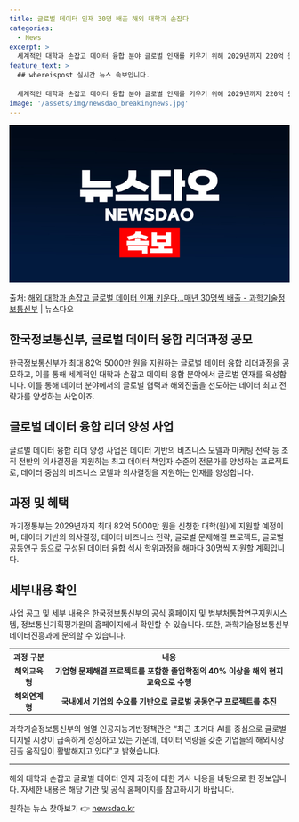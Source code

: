 ```yaml
---
title: 글로벌 데이터 인재 30명 배출 해외 대학과 손잡다
categories:
  - News
excerpt: >
  세계적인 대학과 손잡고 데이터 융합 분야 글로벌 인재를 키우기 위해 2029년까지 220억 원을 투입한다. …
feature_text: >
  ## whereispost 실시간 뉴스 속보입니다.

  세계적인 대학과 손잡고 데이터 융합 분야 글로벌 인재를 키우기 위해 2029년까지 220억 원을 투입한다. …
image: '/assets/img/newsdao_breakingnews.jpg'
---
```


![뉴스다오 속보](/assets/img/newsdao_breakingnews.jpg)

<p>출처: <a href="https://newsdao.kr/3514" rel="dofollow">해외 대학과 손잡고 글로벌 데이터 인재 키운다…매년 30명씩 배출 - 과학기술정보통신부</a> | 뉴스다오</p>

<h2 data-ke-size="size26">한국정보통신부, 글로벌 데이터 융합 리더과정 공모</h2>
<p data-ke-size="size16">한국정보통신부가 최대 82억 5000만 원을 지원하는 글로벌 데이터 융합 리더과정을 공모하고, 이를 통해 세계적인 대학과 손잡고 데이터 융합 분야에서 글로벌 인재를 육성합니다. 이를 통해 데이터 분야에서의 글로벌 협력과 해외진출을 선도하는 데이터 최고 전략가를 양성하는 사업이죠.</p>

<h2 data-ke-size="size26">글로벌 데이터 융합 리더 양성 사업</h2>
<p data-ke-size="size16">글로벌 데이터 융합 리더 양성 사업은 데이터 기반의 비즈니스 모델과 마케팅 전략 등 조직 전반의 의사결정을 지원하는 최고 데이터 책임자 수준의 전문가를 양성하는 프로젝트로, 데이터 중심의 비즈니스 모델과 의사결정을 지원하는 인재를 양성합니다.</p>

<h2 data-ke-size="size26">과정 및 혜택</h2>
<p data-ke-size="size16">과기정통부는 2029년까지 최대 82억 5000만 원을 신청한 대학(원)에 지원할 예정이며, 데이터 기반의 의사결정, 데이터 비즈니스 전략, 글로벌 문제해결 프로젝트, 글로벌 공동연구 등으로 구성된 데이터 융합 석사 학위과정을 해마다 30명씩 지원할 계획입니다.</p>

<h2 data-ke-size="size26">세부내용 확인</h2>
<p data-ke-size="size16">사업 공고 및 세부 내용은 한국정보통신부의 공식 홈페이지 및 범부처통합연구지원시스템, 정보통신기획평가원의 홈페이지에서 확인할 수 있습니다. 또한, 과학기술정보통신부 데이터진흥과에 문의할 수 있습니다.</p>

<table>
	<tr>
		<th>과정 구분</th>
		<th>내용</th>
	</tr>
	<tr>
		<td style="text-align: center; height: 17px;"><b>해외교육형</b></td>
		<td style="text-align: center; height: 17px;"><b>기업형 문제해결 프로젝트를 포함한 졸업학점의 40% 이상을 해외 현지 교육으로 수행</b></td>
	</tr>
	<tr>
		<td style="text-align: center; height: 17px;"><b>해외연계형</b></td>
		<td style="text-align: center; height: 17px;"><b>국내에서 기업의 수요를 기반으로 글로벌 공동연구 프로젝트를 추진</b></td>
	</tr>
</table>

<p data-ke-size="size16">과학기술정보통신부의 엄열 인공지능기반정책관은 “최근 초거대 AI를 중심으로 글로벌 디지털 시장이 급속하게 성장하고 있는 가운데, 데이터 역량을 갖춘 기업들의 해외시장 진출 움직임이 활발해지고 있다”고 밝혔습니다.</p>

<hr>

<p data-ke-size="size16">해외 대학과 손잡고 글로벌 데이터 인재 과정에 대한 기사 내용을 바탕으로 한 정보입니다. 자세한 내용은 해당 기관 및 공식 홈페이지를 참고하시기 바랍니다.</p> 

원하는 뉴스 찾아보기 👉 <a href="https://newsdao.kr" rel="dofollow">newsdao.kr</a>


